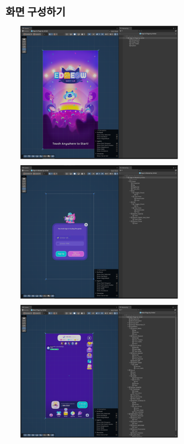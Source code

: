 # 화면 구성하기

<figure><img src="../../../.gitbook/assets/FIrstPagePreview.png" alt=""><figcaption></figcaption></figure>

<figure><img src="../../../.gitbook/assets/SignInModalPreview.png" alt=""><figcaption></figcaption></figure>

<figure><img src="../../../.gitbook/assets/MainPagePreview.png" alt=""><figcaption></figcaption></figure>
